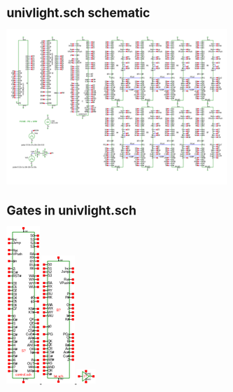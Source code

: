 # univlight.sch schematic
![univlight.sch](univlight.png)
# Gates in univlight.sch
[ ![control.sym](../sym/control.png) ](../gates/control.html)
[ ![bit.sym](../sym/bit.png) ](../gates/bit.html)
[ ![not.sym](../sym/not.png) ](../gates/not.html)
